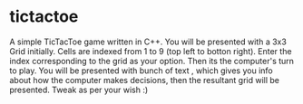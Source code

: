 # tictactoe
A simple TicTacToe game written in C++.
You will be presented with a 3x3 Grid initially.
Cells are indexed from 1 to 9 (top left to botton right).
Enter the index corresponding to the grid as your option.
Then its the computer's turn to play.
You will be presented with bunch of text , which gives you info
about how the computer makes decisions, then the resultant grid
will be presented.
Tweak as per your wish :)
